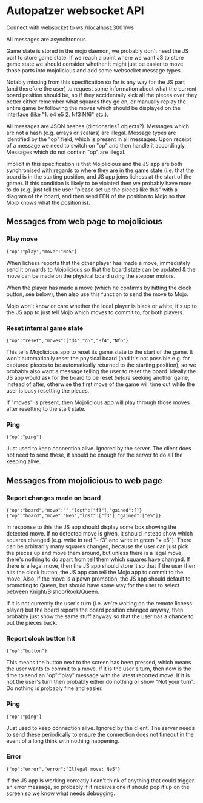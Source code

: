 # Autopatzer websocket API

Connect with websocket to ws://localhost:3001/ws

All messages are asynchronous.

Game state is stored in the mojo daemon, we probably don't need the JS part
to store game state. If we reach a point where we want JS to store game state
we should consider whether it might just be easier to move those parts into
mojolicious and add some websocket message types.

Notably missing from this specification so far is any way for the JS part (and
therefore the user) to request some information about what the current board position
should be, so if they accidentally kick all the pieces over they better either remember
what squares they go on, or manually replay the entire game by following the
moves which should be displayed on the interface (like "1. e4 e5 2. Nf3 Nf6" etc.).

All messages are JSON hashes (dictionaries? objects?). Messages which are not a hash (e.g.
arrays or scalars) are illegal.
Message types are identified by the "op" field, which is present in all messages.
Upon receipt of a message we need to switch on "op" and then handle it accordingly.
Messages which do not contain "op" are illegal.

Implicit in this specification is that Mojolicious and the JS app are both synchronised
with regards to where they are in the game state (i.e. that the board is in the starting
position, and JS app joins lichess at the start of the game). If this condition is likely
to be violated then we probably have more to do (e.g. just tell the user "please set up
the pieces like this" with a diagram of the board, and then send FEN of the position
to Mojo so that Mojo knows what the position is).

## Messages from web page to mojolicious

### Play move

    {"op":"play","move":"Ne5"}

When lichess reports that the other player has made a move, immediately send it onwards
to Mojolicious so that the board state can be updated & the move can be made on the physical
board using the stepper motors.

When the player has made a move (which he confirms by hitting the clock button, see below),
then also use this function to send the move to Mojo.

Mojo won't know or care whether the local player is black or white, it's up to the JS app
to just tell Mojo which moves to commit to, for both players.

### Reset internal game state

    {"op":"reset","moves":["d4","d5","Bf4","Nf6"}

This tells Mojolicious app to reset its game state to the start of the game. It won't automatically
reset the physical board (and it's not possible e.g. for captured pieces to be automatically
returned to the starting position), so we probably also want a message telling the user to reset
the board. Ideally the JS app would ask for the board to be reset *before* seeking another game,
instead of after, otherwise the first move of the game will time out while the user is busy
resetting the pieces.

If "moves" is present, then Mojolicious app will play through those moves after resetting to the
start state.

### Ping

    {"op":"ping"}

Just used to keep connection alive. Ignored by the server. The client does not need to send these,
it should be enough for the server to do all the keeping alive.

## Messages from mojolicious to web page

### Report changes made on board

    {"op":"board","move":"","lost":["f3"],"gained":[]}
    {"op":"board","move":"Ne5","lost":["f3"],"gained":["e5"]}

In response to this the JS app should display some box showing the detected move. If
no detected move is given, it should instead show which squares changed (e.g. write in
red "- f3" and write in green "+ e5"). There can be arbitrarily many squares
changed, because the user can just pick the pieces up and move them around, but unless
there is a legal move, there's nothing to do apart from tell them which squares have
changed. If there *is* a legal move, then the JS app should store it so that if the
user then hits the clock button, the JS app can tell the Mojo app to commit to the
move. Also, if the move is a pawn promotion, the JS app should default to promoting
to Queen, but should have some way for the user to select between Knight/Bishop/Rook/Queen.

If it is not currently the user's turn (i.e. we're waiting on the remote lichess player)
but the board reports the board position changed anyway, then probably just show the same
stuff anyway so that the user has a chance to put the pieces back.

### Report clock button hit

    {"op":"button"}

This means the button next to the screen has been pressed, which means the user wants to
commit to a move. If it is the user's turn, then now is the time to send an "op":"play" message with
the latest reported move. If it is not the user's turn then probably either do nothing or
show "Not your turn". Do nothing is probably fine and easier.

### Ping

    {"op":"ping"}

Just used to keep connection alive. Ignored by the client. The server needs to send these
periodically to ensure the connection does not timeout in the event of a long think with
nothing happening.

### Error

    {"op":"error","error":"Illegal move: Ne5"}

If the JS app is working correctly I can't think of anything that could trigger an
error message, so probably if it receives one it should pop it up on the screen so
we know what needs debugging.
